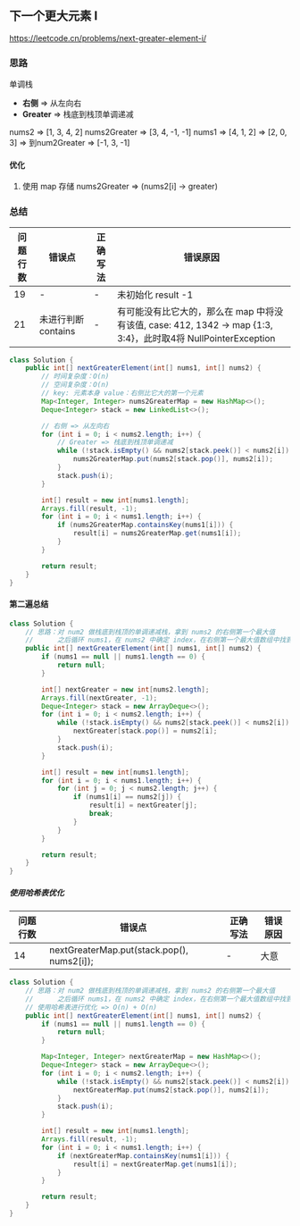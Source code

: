 ## 下一个更大元素 I

<https://leetcode.cn/problems/next-greater-element-i/>

### 思路

单调栈

- **右侧** => 从左向右
- **Greater** => 栈底到栈顶单调递减

nums2 => [1, 3, 4, 2]
nums2Greater => [3, 4, -1, -1]
nums1 => [4, 1, 2] => [2, 0, 3] => 到num2Greater => [-1, 3, -1]

#### 优化

1. 使用 map 存储 nums2Greater => (nums2[i] -> greater)

### 总结

| 问题行数 | 错误点            | 正确写法 | 错误原因                                                                                   |
|------|----------------|------|----------------------------------------------------------------------------------------|
| 19   | -              | -    | 未初始化 result -1                                                                         |
| 21   | 未进行判断 contains | -    | 有可能没有比它大的，那么在 map 中将没有该值, case: 412, 1342 -> map {1:3, 3:4}，此时取4将 NullPointerException |

```java
class Solution {
    public int[] nextGreaterElement(int[] nums1, int[] nums2) {
        // 时间复杂度：O(n)
        // 空间复杂度：O(n)
        // key: 元素本身 value：右侧比它大的第一个元素
        Map<Integer, Integer> nums2GreaterMap = new HashMap<>();
        Deque<Integer> stack = new LinkedList<>();

        // 右侧 => 从左向右
        for (int i = 0; i < nums2.length; i++) {
            // Greater => 栈底到栈顶单调递减
            while (!stack.isEmpty() && nums2[stack.peek()] < nums2[i]) {
                nums2GreaterMap.put(nums2[stack.pop()], nums2[i]);
            }
            stack.push(i);
        }

        int[] result = new int[nums1.length];
        Arrays.fill(result, -1);
        for (int i = 0; i < nums1.length; i++) {
            if (nums2GreaterMap.containsKey(nums1[i])) {
                result[i] = nums2GreaterMap.get(nums1[i]);
            }
        }

        return result;
    }
}
```

#### 第二遍总结

```java
class Solution {
    // 思路：对 num2 做栈底到栈顶的单调递减栈，拿到 nums2 的右侧第一个最大值
    //      之后循环 nums1，在 nums2 中确定 index，在右侧第一个最大值数组中找到该值。O(n^2) + O(n)
    public int[] nextGreaterElement(int[] nums1, int[] nums2) {
        if (nums1 == null || nums1.length == 0) {
            return null;
        }

        int[] nextGreater = new int[nums2.length];
        Arrays.fill(nextGreater, -1);
        Deque<Integer> stack = new ArrayDeque<>();
        for (int i = 0; i < nums2.length; i++) {
            while (!stack.isEmpty() && nums2[stack.peek()] < nums2[i]) {
                nextGreater[stack.pop()] = nums2[i];
            }
            stack.push(i);
        }

        int[] result = new int[nums1.length];
        for (int i = 0; i < nums1.length; i++) {
            for (int j = 0; j < nums2.length; j++) {
                if (nums1[i] == nums2[j]) {
                    result[i] = nextGreater[j];
                    break;
                }
            }
        }

        return result;
    }
}
```

##### 使用哈希表优化

| 问题行数 | 错误点                                        | 正确写法 | 错误原因 |
|------|--------------------------------------------|------|------|
| 14   | nextGreaterMap.put(stack.pop(), nums2[i]); | -    | 大意   |

```java
class Solution {
    // 思路：对 num2 做栈底到栈顶的单调递减栈，拿到 nums2 的右侧第一个最大值
    //      之后循环 nums1，在 nums2 中确定 index，在右侧第一个最大值数组中找到该值。O(n^2) + O(n)
    // 使用哈希表进行优化 => O(n) + O(n)
    public int[] nextGreaterElement(int[] nums1, int[] nums2) {
        if (nums1 == null || nums1.length == 0) {
            return null;
        }

        Map<Integer, Integer> nextGreaterMap = new HashMap<>();
        Deque<Integer> stack = new ArrayDeque<>();
        for (int i = 0; i < nums2.length; i++) {
            while (!stack.isEmpty() && nums2[stack.peek()] < nums2[i]) {
                nextGreaterMap.put(nums2[stack.pop()], nums2[i]);
            }
            stack.push(i);
        }

        int[] result = new int[nums1.length];
        Arrays.fill(result, -1);
        for (int i = 0; i < nums1.length; i++) {
            if (nextGreaterMap.containsKey(nums1[i])) {
                result[i] = nextGreaterMap.get(nums1[i]);
            }
        }

        return result;
    }
}
```
